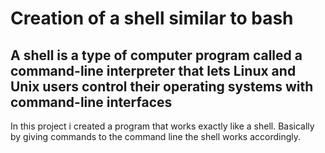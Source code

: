 # Creation of a shell similar to bash

## A shell is a type of computer program called a command-line interpreter that lets Linux and Unix users control their operating systems with command-line interfaces
In this project i created a program that works exactly like a shell. Basically by giving commands to the command line the shell works accordingly.
